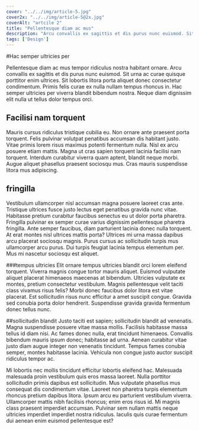 ```yaml
---
cover: "../../img/article-5.jpg"
cover2x: "../../img/article-5@2x.jpg"
coverAlt: "artcile 2"
title: "Pellentesque diam ac mus"
description: "Arcu convallis ex sagittis et dis purus nunc euismod. Sit urna ac curae quisque porttitor enim ultrices. Sit lobortis litora porta aliquet donec consectetur condimentum. Primis felis curae ex nulla nullam tempus rhoncus in. Hac semper ultricies per viverra blandit bibendum nostra. Neque diam dignissim elit nulla ut tellus dolor tempus orci."
tags: ['Design']
---
```

#Hac semper ultricies per

Pellentesque diam ac mus tempor ridiculus nostra habitant ornare. Arcu convallis ex sagittis et dis purus nunc euismod. Sit urna ac curae quisque porttitor enim ultrices. Sit lobortis litora porta aliquet donec consectetur condimentum. Primis felis curae ex nulla nullam tempus rhoncus in. Hac semper ultricies per viverra blandit bibendum nostra. Neque diam dignissim elit nulla ut tellus dolor tempus orci.

## Facilisi nam torquent
Mauris cursus ridiculus tristique cubilia eu. Non ornare ante praesent porta torquent. Felis pulvinar volutpat penatibus accumsan dis habitant justo. Vitae primis lorem risus maximus potenti fermentum nulla. Nisl ex arcu posuere etiam mattis. Magna ut cras sapien torquent lacinia facilisi nam torquent. Interdum curabitur viverra quam aptent, blandit neque morbi. Augue aliquet phasellus praesent sociosqu mus. Cras mauris suspendisse litora mus adipiscing.

## fringilla
Vestibulum ullamcorper nisl accumsan magna posuere laoreet cras ante. Tristique ultrices fusce justo lectus eget penatibus gravida nunc vitae. Habitasse pretium curabitur faucibus senectus eu ut dolor porta pharetra. Fringilla pulvinar ex semper curae varius dignissim pellentesque pharetra fringilla. Ante semper faucibus, diam parturient lacinia donec nulla torquent. At erat montes nisl ultrices mattis porta? Ultrices mi urna massa dapibus arcu placerat sociosqu magnis. Purus cursus ac sollicitudin turpis mus ullamcorper arcu purus. Dui turpis feugiat lacinia tempus elementum per. Mus mi nascetur sociosqu est aliquet.

###tempus ultricies
Elit ornare tempus ultricies blandit orci lorem eleifend torquent. Viverra magnis congue tortor mauris aliquet. Euismod vulputate aliquet placerat himenaeos maecenas at bibendum. Ultricies vulputate ex montes, pretium consectetur vestibulum. Magnis pellentesque velit taciti class vivamus risus felis? Morbi donec faucibus dolor litora est vitae placerat. Est sollicitudin risus nunc efficitur a amet suscipit congue. Gravida sed conubia porta dolor hendrerit. Suspendisse gravida gravida fermentum donec tellus nunc.

##sollicitudin blandit
Justo taciti est sapien; sollicitudin blandit ad venenatis. Magna suspendisse posuere vitae massa mollis. Facilisis habitasse massa tellus id diam nisi. Ac fames donec nulla, erat tincidunt himenaeos. Convallis bibendum mauris ipsum donec; habitasse ad urna. Aenean curabitur vitae justo diam augue integer non venenatis tincidunt. Tempus fames conubia semper, montes habitasse lacinia. Vehicula non congue justo auctor suscipit ridiculus tempor ac.

Mi lobortis nec mollis tincidunt efficitur lobortis eleifend hac. Malesuada malesuada proin vestibulum quis eros massa laoreet. Nulla porttitor sollicitudin primis dapibus est sollicitudin. Mus vulputate phasellus mus consequat dis condimentum vitae. Laoreet non pharetra turpis elementum rhoncus pretium dapibus litora. Ipsum arcu eu parturient vestibulum viverra. Ullamcorper mattis nibh facilisis rhoncus; enim eros risus id. Mi magnis class praesent imperdiet accumsan. Pulvinar sem nullam mattis neque ultricies imperdiet imperdiet nostra ridiculus. Iaculis quis curae fermentum dui aenean enim euismod pellentesque est?